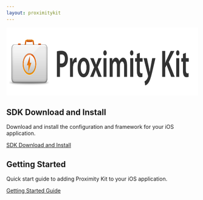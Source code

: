 ```yaml
---
layout: proximitykit
---
```


<img style="width:800px;height:178px;" src="/img/proximitykit-logo.png" />

## SDK Download and Install

Download and install the configuration and framework for your iOS application.

<a class="btn" href="http://proximitykit.com/download">SDK Download and Install</a>

## Getting Started

Quick start guide to adding Proximity Kit to your iOS application.

<a class="btn" href="gettingstarted">Getting Started Guide</a>


